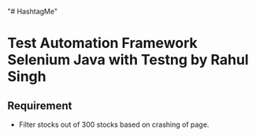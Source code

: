 "# HashtagMe" 

# Test Automation Framework Selenium Java with Testng by Rahul Singh  

## Requirement
  * Filter stocks out of 300 stocks based on crashing of page.

